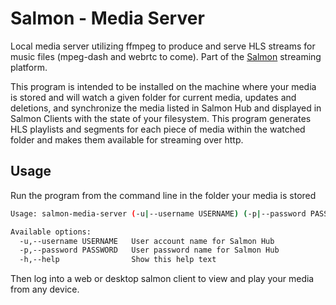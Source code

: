 # Salmon - Media Server
Local media server utilizing ffmpeg to produce and serve HLS streams for music files (mpeg-dash and webrtc to come). Part of the [Salmon](https://github.com/steams/salmon) streaming platform.

This program is intended to be installed on the machine where your media is stored and will watch a given folder for current media, updates and deletions, and synchronize the media listed in Salmon Hub and displayed in Salmon Clients with the state of your filesystem. This program generates HLS playlists and segments for each piece of media within the watched folder and makes them available for streaming over http.

## Usage

Run the program from the command line in the folder your media is stored

```bash
Usage: salmon-media-server (-u|--username USERNAME) (-p|--password PASSWORD)

Available options:
  -u,--username USERNAME   User account name for Salmon Hub
  -p,--password PASSWORD   User password name for Salmon Hub
  -h,--help                Show this help text


```

Then log into a web or desktop salmon client to view and play your media from any device.
